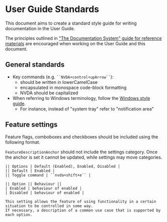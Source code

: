# User Guide Standards
This document aims to create a standard style guide for writing documentation in the User Guide.

The principles outlined in ["The Documentation System" guide for reference materials](https://documentation.divio.com/reference.html) are encouraged when working on the User Guide and this document.

## General standards
- Key commands (e.g. ` ``NVDA+control+upArrow`` `):
  - should be written in lowerCamelCase
  - encapsulated in monospace code-block formatting
  - NVDA should be capitalized
- When referring to Windows terminology, follow the [Windows style guide](https://docs.microsoft.com/en-us/style-guide/welcome/).
  - For instance, instead of "system tray" refer to "notification area"

## Feature settings

Feature flags, comboboxes and checkboxes should be included using the following format.

`FeatureDescriptionAnchor` should not include the settings category.
Once the anchor is set it cannot be updated, while settings may move categories.

```t2t
|| Options | Default (Enabled), Enabled, Disabled |
|| Default | Enabled |
|| Toggle command | ``nvda+shift+e`` |

|| Option || Behaviour ||
| Enabled | behaviour of enabled |
| Disabled | behaviour of enabled |

This setting allows the feature of using functionality in a certain situation to be controlled in some way.
If necessary, a description of a common use case that is supported by each option.
```
